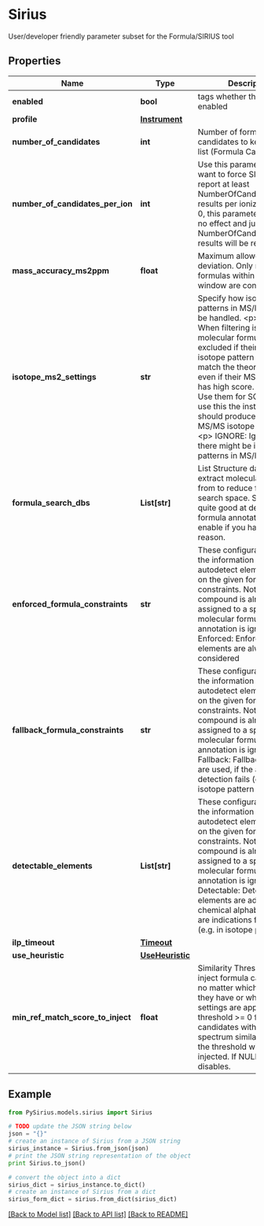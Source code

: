 # Sirius

User/developer friendly parameter subset for the Formula/SIRIUS tool

## Properties

Name | Type | Description | Notes
------------ | ------------- | ------------- | -------------
**enabled** | **bool** | tags whether the tool is enabled | [optional] 
**profile** | [**Instrument**](Instrument.md) |  | [optional] 
**number_of_candidates** | **int** | Number of formula candidates to keep as result list (Formula Candidates). | [optional] 
**number_of_candidates_per_ion** | **int** | Use this parameter if you want to force SIRIUS to report at least  NumberOfCandidatesPerIon results per ionization.  if &lt;&#x3D; 0, this parameter will have no effect and just the top  NumberOfCandidates results will be reported. | [optional] 
**mass_accuracy_ms2ppm** | **float** | Maximum allowed mass deviation. Only molecular formulas within this mass window are considered. | [optional] 
**isotope_ms2_settings** | **str** | Specify how isotope patterns in MS/MS should be handled.  &lt;p&gt;  FILTER: When filtering is enabled, molecular formulas are excluded if their  theoretical isotope pattern does not match the theoretical one, even if their MS/MS pattern has high score.  &lt;p&gt;  SCORE: Use them for SCORING. To use this the instrument should produce clear MS/MS isotope patterns  &lt;p&gt;  IGNORE: Ignore that there might be isotope patterns in MS/MS | [optional] 
**formula_search_dbs** | **List[str]** | List Structure database to extract molecular formulas from to reduce formula search space.  SIRIUS is quite good at de novo formula annotation, so only enable if you have a good reason. | [optional] 
**enforced_formula_constraints** | **str** | These configurations hold the information how to autodetect elements based on the given formula constraints.  Note: If the compound is already assigned to a specific molecular formula, this annotation is ignored.  &lt;p&gt;  Enforced: Enforced elements are always considered | [optional] 
**fallback_formula_constraints** | **str** | These configurations hold the information how to autodetect elements based on the given formula constraints.  Note: If the compound is already assigned to a specific molecular formula, this annotation is ignored.  &lt;p&gt;  Fallback: Fallback elements are used, if the auto-detection fails (e.g. no isotope pattern available) | [optional] 
**detectable_elements** | **List[str]** | These configurations hold the information how to autodetect elements based on the given formula constraints.  Note: If the compound is already assigned to a specific molecular formula, this annotation is ignored.  &lt;p&gt;  Detectable: Detectable elements are added to the chemical alphabet, if there are indications for them (e.g. in isotope pattern) | [optional] 
**ilp_timeout** | [**Timeout**](Timeout.md) |  | [optional] 
**use_heuristic** | [**UseHeuristic**](UseHeuristic.md) |  | [optional] 
**min_ref_match_score_to_inject** | **float** | Similarity Threshold to inject formula candidates no matter which score/rank they have or which filter settings are applied.  If threshold &gt;&#x3D; 0 formulas candidates with reference spectrum similarity above the threshold will be injected.  If NULL injection is disables. | [optional] 

## Example

```python
from PySirius.models.sirius import Sirius

# TODO update the JSON string below
json = "{}"
# create an instance of Sirius from a JSON string
sirius_instance = Sirius.from_json(json)
# print the JSON string representation of the object
print Sirius.to_json()

# convert the object into a dict
sirius_dict = sirius_instance.to_dict()
# create an instance of Sirius from a dict
sirius_form_dict = sirius.from_dict(sirius_dict)
```
[[Back to Model list]](../README.md#documentation-for-models) [[Back to API list]](../README.md#documentation-for-api-endpoints) [[Back to README]](../README.md)



